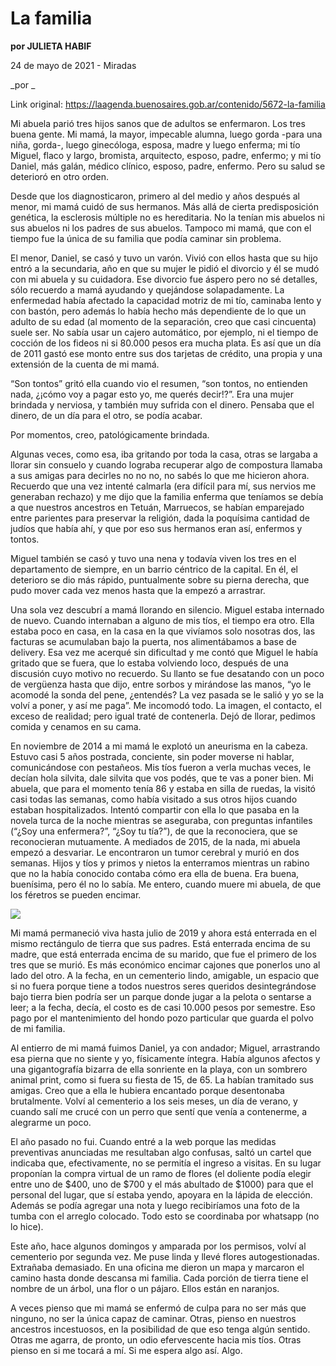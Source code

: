 # La familia

**por JULIETA HABIF**

24 de mayo de 2021 - Miradas

_por _

Link original: https://laagenda.buenosaires.gob.ar/contenido/5672-la-familia



Mi abuela parió tres hijos sanos que de adultos se enfermaron. Los tres buena gente. Mi mamá, la mayor, impecable alumna, luego gorda -para una niña, gorda-, luego ginecóloga, esposa, madre y luego enferma; mi tío Miguel, flaco y largo, bromista, arquitecto, esposo, padre, enfermo; y mi tío Daniel, más galán, médico clínico, esposo, padre, enfermo. Pero su salud se deterioró en otro orden.




Desde que los diagnosticaron, primero al del medio y años después al menor, mi mamá cuidó de sus hermanos. Más allá de cierta predisposición genética, la esclerosis múltiple no es hereditaria. No la tenían mis abuelos ni sus abuelos ni los padres de sus abuelos. Tampoco mi mamá, que con el tiempo fue la única de su familia que podía caminar sin problema.




El menor, Daniel, se casó y tuvo un varón. Vivió con ellos hasta que su hijo entró a la secundaria, año en que su mujer le pidió el divorcio y él se mudó con mi abuela y su cuidadora. Ese divorcio fue áspero pero no sé detalles, sólo recuerdo a mamá ayudando y quejándose solapadamente. La enfermedad había afectado la capacidad motriz de mi tío, caminaba lento y con bastón, pero además lo había hecho más dependiente de lo que un adulto de su edad (al momento de la separación, creo que casi cincuenta) suele ser. No sabía usar un cajero automático, por ejemplo, ni el tiempo de cocción de los fideos ni si 80.000 pesos era mucha plata. Es así que un día de 2011 gastó ese monto entre sus dos tarjetas de crédito, una propia y una extensión de la cuenta de mi mamá.




“Son tontos” gritó ella cuando vio el resumen, “son tontos, no entienden nada, ¿¡cómo voy a pagar esto yo, me querés decir!?”. Era una mujer brindada y nerviosa, y también muy sufrida con el dinero. Pensaba que el dinero, de un día para el otro, se podía acabar.




Por momentos, creo, patológicamente brindada.




Algunas veces, como esa, iba gritando por toda la casa, otras se largaba a llorar sin consuelo y cuando lograba recuperar algo de compostura llamaba a sus amigas para decirles no no no, no sabés lo que me hicieron ahora. Recuerdo que una vez intenté calmarla (era difícil para mí, sus nervios me generaban rechazo) y me dijo que la familia enferma que teníamos se debía a que nuestros ancestros en Tetuán, Marruecos, se habían emparejado entre parientes para preservar la religión, dada la poquísima cantidad de judíos que había ahí, y que por eso sus hermanos eran así, enfermos y tontos.




Miguel también se casó y tuvo una nena y todavía viven los tres en el departamento de siempre, en un barrio céntrico de la capital. En él, el deterioro se dio más rápido, puntualmente sobre su pierna derecha, que pudo mover cada vez menos hasta que la empezó a arrastrar.




Una sola vez descubrí a mamá llorando en silencio. Miguel estaba internado de nuevo. Cuando internaban a alguno de mis tíos, el tiempo era otro. Ella estaba poco en casa, en la casa en la que vivíamos solo nosotras dos, las facturas se acumulaban bajo la puerta, nos alimentábamos a base de delivery. Esa vez me acerqué sin dificultad y me contó que Miguel le había gritado que se fuera, que lo estaba volviendo loco, después de una discusión cuyo motivo no recuerdo. Su llanto se fue desatando con un poco de vergüenza hasta que dijo, entre sorbos y mirándose las manos, “yo le acomodé la sonda del pene, ¿entendés? La vez pasada se le salió y yo se la volví a poner, y así me paga”. Me incomodó todo. La imagen, el contacto, el exceso de realidad; pero igual traté de contenerla. Dejó de llorar, pedimos comida y cenamos en su cama.




En noviembre de 2014 a mi mamá le explotó un aneurisma en la cabeza. Estuvo casi 5 años postrada, conciente, sin poder moverse ni hablar, comunicándose con pestañeos. Mis tíos fueron a verla muchas veces, le decían hola silvita, dale silvita que vos podés, que te vas a poner bien. Mi abuela, que para el momento tenía 86 y estaba en silla de ruedas, la visitó casi todas las semanas, como había visitado a sus otros hijos cuando estaban hospitalizados. Intentó compartir con ella lo que pasaba en la novela turca de la noche mientras se aseguraba, con preguntas infantiles (“¿Soy una enfermera?”, “¿Soy tu tía?”), de que la reconociera, que se reconocieran mutuamente. A mediados de 2015, de la nada, mi abuela empezó a desvariar. Le encontraron un tumor cerebral y murió en dos semanas. Hijos y tíos y primos y nietos la enterramos mientras un rabino que no la había conocido contaba cómo era ella de buena. Era buena, buenísima, pero él no lo sabía. Me entero, cuando muere mi abuela, de que los féretros se pueden encimar.




![](https://cdn.flowlikemusic.com/files/images/51425/8bdccbdd-af7e-43f7-80f8-0dde73247104.jpg)




Mi mamá permaneció viva hasta julio de 2019 y ahora está enterrada en el mismo rectángulo de tierra que sus padres. Está enterrada encima de su madre, que está enterrada encima de su marido, que fue el primero de los tres que se murió. Es más económico encimar cajones que ponerlos uno al lado del otro. A la fecha, en un cementerio lindo, amigable, un espacio que si no fuera porque tiene a todos nuestros seres queridos desintegrándose bajo tierra bien podría ser un parque donde jugar a la pelota o sentarse a leer; a la fecha, decía, el costo es de casi 10.000 pesos por semestre. Eso pago por el mantenimiento del hondo pozo particular que guarda el polvo de mi familia.




Al entierro de mi mamá fuimos Daniel, ya con andador; Miguel, arrastrando esa pierna que no siente y yo, físicamente íntegra. Había algunos afectos y una gigantografía bizarra de ella sonriente en la playa, con un sombrero animal print, como si fuera su fiesta de 15, de 65. La habían tramitado sus amigas. Creo que a ella le hubiera encantado porque desentonaba brutalmente. Volví al cementerio a los seis meses, un día de verano, y cuando salí me crucé con un perro que sentí que venía a contenerme, a alegrarme un poco.




El año pasado no fui. Cuando entré a la web porque las medidas preventivas anunciadas me resultaban algo confusas, saltó un cartel que indicaba que, efectivamente, no se permitía el ingreso a visitas. En su lugar proponían la compra virtual de un ramo de flores (el doliente podía elegir entre uno de $400, uno de $700 y el más abultado de $1000) para que el personal del lugar, que sí estaba yendo, apoyara en la lápida de elección. Además se podía agregar una nota y luego recibiríamos una foto de la tumba con el arreglo colocado. Todo esto se coordinaba por whatsapp (no lo hice).




Este año, hace algunos domingos y amparada por los permisos, volví al cementerio por segunda vez. Me puse linda y llevé flores autogestionadas. Extrañaba demasiado. En una oficina me dieron un mapa y marcaron el camino hasta donde descansa mi familia. Cada porción de tierra tiene el nombre de un árbol, una flor o un pájaro. Ellos están en naranjos.




A veces pienso que mi mamá se enfermó de culpa para no ser más que ninguno, no ser la única capaz de caminar. Otras, pienso en nuestros ancestros incestuosos, en la posibilidad de que eso tenga algún sentido. Otras me agarra, de pronto, un odio efervescente hacia mis tíos. Otras pienso en si me tocará a mí. Si me espera algo así. Algo.



